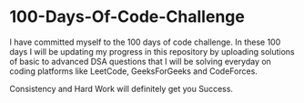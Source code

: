 # 100-Days-Of-Code-Challenge

I have committed myself to the 100 days of code challenge. In these 100 days I will be updating my progress in this repository by uploading solutions of basic to advanced DSA questions that I will be solving everyday on coding platforms like LeetCode, GeeksForGeeks and CodeForces.

Consistency and Hard Work will definitely get you Success.
